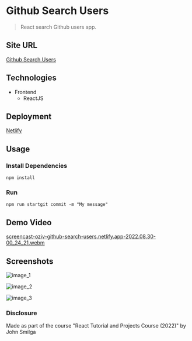 # Github Search Users

> React search Github users app.

## Site URL

[Github Search Users](https://oziv-github-search-users.netlify.app/)

## Technologies

- Frontend
  - ReactJS

## Deployment

[Netlify](https://www.netlify.com/)

## Usage

### Install Dependencies

```
npm install
```

### Run

```
npm run startgit commit -m "My message"
```

## Demo Video

[screencast-oziv-github-search-users.netlify.app-2022.08.30-00_24_21.webm](https://user-images.githubusercontent.com/89987476/187303904-fb62068d-b2f5-43fa-bc2e-6bde15b6d85f.webm)

## Screenshots

![image_1](https://user-images.githubusercontent.com/89987476/187302319-c4e3be89-7855-43c8-a4cf-7fce990dbae1.png)

![image_2](https://user-images.githubusercontent.com/89987476/187302308-80051207-3db3-4b58-b124-5435bbc1eaeb.png)

![image_3](https://user-images.githubusercontent.com/89987476/187302313-4e331ed8-0156-4b70-9ef8-65139284cfe9.png)

### Disclosure

Made as part of the course "React Tutorial and Projects Course (2022)" by John Smilga
